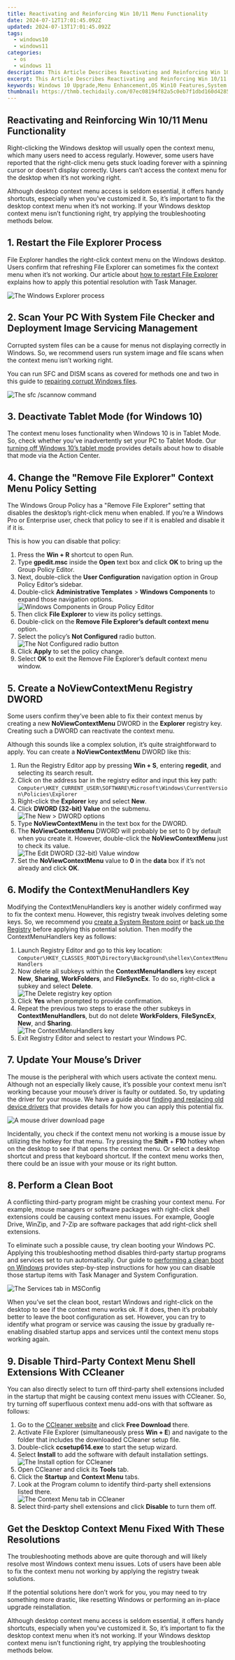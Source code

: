 ```yaml
---
title: Reactivating and Reinforcing Win 10/11 Menu Functionality
date: 2024-07-12T17:01:45.092Z
updated: 2024-07-13T17:01:45.092Z
tags:
  - windows10
  - windows11
categories:
  - os
  - windows 11
description: This Article Describes Reactivating and Reinforcing Win 10/11 Menu Functionality
excerpt: This Article Describes Reactivating and Reinforcing Win 10/11 Menu Functionality
keywords: Windows 10 Upgrade,Menu Enhancement,OS Win10 Features,System UI Improvement,Win10 Menu Usability,Windows User Interface,Operating System Menu Update
thumbnail: https://thmb.techidaily.com/07ec08194f82a5c0eb7f1dbd160d4285a74e061c99e34448dc11e18d2afb1ddd.png
---
```


## Reactivating and Reinforcing Win 10/11 Menu Functionality

 Right-clicking the Windows desktop will usually open the context menu, which many users need to access regularly. However, some users have reported that the right-click menu gets stuck loading forever with a spinning cursor or doesn’t display correctly. Users can’t access the context menu for the desktop when it’s not working right.

 Although desktop context menu access is seldom essential, it offers handy shortcuts, especially when you've customized it. So, it’s important to fix the desktop context menu when it’s not working. If your Windows desktop context menu isn’t functioning right, try applying the troubleshooting methods below.

## 1\. Restart the File Explorer Process

 File Explorer handles the right-click context menu on the Windows desktop. Users confirm that refreshing File Explorer can sometimes fix the context menu when it’s not working. Our article about [how to restart File Explorer](https://www.makeuseof.com/ways-to-restart-file-explorer-windows-10/) explains how to apply this potential resolution with Task Manager.

![The Windows Explorer process](https://static1.makeuseofimages.com/wordpress/wp-content/uploads/2023/07/windows-explorer-process.jpg)

## 2\. Scan Your PC With System File Checker and Deployment Image Servicing Management

 Corrupted system files can be a cause for menus not displaying correctly in Windows. So, we recommend users run system image and file scans when the context menu isn’t working right.

 You can run SFC and DISM scans as covered for methods one and two in this guide to [repairing corrupt Windows files](https://www.makeuseof.com/windows-built-in-repair-tools/).

![The sfc /scannow command](https://static1.makeuseofimages.com/wordpress/wp-content/uploads/2023/07/the-sfc-scannow-command.jpg)

## 3\. Deactivate Tablet Mode (for Windows 10)

 The context menu loses functionality when Windows 10 is in Tablet Mode. So, check whether you've inadvertently set your PC to Tablet Mode. Our [turning off Windows 10’s tablet mode](https://www.makeuseof.com/turn-off-tablet-mode-windows-10/) provides details about how to disable that mode via the Action Center.

## 4\. Change the "Remove File Explorer" Context Menu Policy Setting

 The Windows Group Policy has a "Remove File Explorer" setting that disables the desktop’s right-click menu when enabled. If you’re a Windows Pro or Enterprise user, check that policy to see if it is enabled and disable it if it is.

 This is how you can disable that policy:

1. Press the **Win + R** shortcut to open Run.
2. Type **gpedit.msc** inside the **Open** text box and click **OK** to bring up the Group Policy Editor.
3. Next, double-click the **User Configuration** navigation option in Group Policy Editor’s sidebar.
4. Double-click **Administrative Templates** \> **Windows Components** to expand those navigation options.  
![Windows Components in Group Policy Editor](https://static1.makeuseofimages.com/wordpress/wp-content/uploads/2023/07/group-policy-editor.jpg)
5. Then click **File Explorer** to view its policy settings.
6. Double-click on the **Remove File Explorer’s default context menu** option.
7. Select the policy’s **Not Configured** radio button.  
![The Not Configured radio button](https://static1.makeuseofimages.com/wordpress/wp-content/uploads/2023/07/not-configured-radio-button.jpg)
8. Click **Apply** to set the policy change.
9. Select **OK** to exit the Remove File Explorer’s default context menu window.

## 5\. Create a NoViewContextMenu Registry DWORD

 Some users confirm they’ve been able to fix their context menus by creating a new **NoViewContextMenu** DWORD in the **Explorer** registry key. Creating such a DWORD can reactivate the context menu.

 Although this sounds like a complex solution, it’s quite straightforward to apply. You can create a **NoViewContextMenu** DWORD like this:

1. Run the Registry Editor app by pressing **Win + S**, entering **regedit**, and selecting its search result.
2. Click on the address bar in the registry editor and input this key path:  
`Computer\HKEY_CURRENT_USER\SOFTWARE\Microsoft\Windows\CurrentVersion\Policies\Explorer`
3. Right-click the **Explorer** key and select **New**.
4. Click **DWORD (32-bit) Value** on the submenu.  
![The New > DWORD options](https://static1.makeuseofimages.com/wordpress/wp-content/uploads/2023/07/the-new-key-options2.jpg)
5. Type **NoViewContextMenu** in the text box for the DWORD.
6. The **NoViewContextMenu** DWORD will probably be set to 0 by default when you create it. However, double-click the **NoViewContextMenu** just to check its value.  
![The Edit DWORD (32-bit) Value window](https://static1.makeuseofimages.com/wordpress/wp-content/uploads/2023/07/edit-dword-window.jpg)
7. Set the **NoViewContextMenu** value to **0** in the **data** box if it’s not already and click **OK**.

## 6\. Modify the ContextMenuHandlers Key

 Modifying the ContextMenuHandlers key is another widely confirmed way to fix the context menu. However, this registry tweak involves deleting some keys. So, we recommend you [create a System Restore point](https://www.makeuseof.com/windows-11-create-restore-point/) or [back up the Registry](https://www.makeuseof.com/tag/backup-restore-windows-registry/) before applying this potential solution. Then modify the ContextMenuHandlers key as follows:

1. Launch Registry Editor and go to this key location:  
`Computer\HKEY_CLASSES_ROOT\Directory\Background\shellex\ContextMenuHandlers`
2. Now delete all subkeys within the **ContextMenuHandlers** key except **New**, **Sharing**, **WorkFolders**, and **FileSyncEx**. To do so, right-click a subkey and select **Delete**.  
![The Delete registry key option](https://static1.makeuseofimages.com/wordpress/wp-content/uploads/2023/07/the-delete-option.jpg)
3. Click **Yes** when prompted to provide confirmation.
4. Repeat the previous two steps to erase the other subkeys in **ContextMenuHandlers**, but do not delete **WorkFolders**, **FileSyncEx**, **New**, and **Sharing**.  
![The ContextMenuHandlers key](https://static1.makeuseofimages.com/wordpress/wp-content/uploads/2023/07/contextmenuhandlers-key.jpg)
5. Exit Registry Editor and select to restart your Windows PC.

## 7\. Update Your Mouse’s Driver

 The mouse is the peripheral with which users activate the context menu. Although not an especially likely cause, it’s possible your context menu isn’t working because your mouse’s driver is faulty or outdated. So, try updating the driver for your mouse. We have a guide about [finding and replacing old device drivers](https://www.makeuseof.com/tag/find-replace-outdated-windows-drivers/) that provides details for how you can apply this potential fix.

![A mouse driver download page](https://static1.makeuseofimages.com/wordpress/wp-content/uploads/2023/07/the-download-option.jpg)

 Incidentally, you check if the context menu not working is a mouse issue by utilizing the hotkey for that menu. Try pressing the **Shift** \+ **F10** hotkey when on the desktop to see if that opens the context menu. Or select a desktop shortcut and press that keyboard shortcut. If the context menu works then, there could be an issue with your mouse or its right button.

## 8\. Perform a Clean Boot

 A conflicting third-party program might be crashing your context menu. For example, mouse managers or software packages with right-click shell extensions could be causing context menu issues. For example, Google Drive, WinZip, and 7-Zip are software packages that add right-click shell extensions.

 To eliminate such a possible cause, try clean booting your Windows PC. Applying this troubleshooting method disables third-party startup programs and services set to run automatically. Our guide to [performing a clean boot on Windows](https://www.makeuseof.com/how-perform-clean-boot-windows-10/) provides step-by-step instructions for how you can disable those startup items with Task Manager and System Configuration.

![The Services tab in MSConfig](https://static1.makeuseofimages.com/wordpress/wp-content/uploads/2023/07/the-services-tab3.jpg)

 When you’ve set the clean boot, restart Windows and right-click on the desktop to see if the context menu works ok. If it does, then it’s probably better to leave the boot configuration as set. However, you can try to identify what program or service was causing the issue by gradually re-enabling disabled startup apps and services until the context menu stops working again.

## 9\. Disable Third-Party Context Menu Shell Extensions With CCleaner

 You can also directly select to turn off third-party shell extensions included in the startup that might be causing context menu issues with CCleaner. So, try turning off superfluous context menu add-ons with that software as follows:

1. Go to the [CCleaner website](https://www.anrdoezrs.net/links/7251228/type/dlg/sid/UUmuoUeUpU2027967/https://www.ccleaner.com/ccleaner/download?ppc%5Fcode=012&ppc=a&gclsrc=aw.ds&gclid=CjwKCAjwtuOlBhBREiwA7agf1ofUbIfUK8X-GzUG-CBD%5F%5F1dyp8qqSnTPOOlQqX1d7ocUDK5BxqH-hoCw1oQAvD%5FBwE) and click **Free Download** there.
2. Activate File Explorer (simultaneously press **Win + E**) and navigate to the folder that includes the downloaded CCleaner setup file.
3. Double-click **ccsetup614.exe** to start the setup wizard.
4. Select **Install** to add the software with default installation settings.  
![The Install option for CCleaner](https://static1.makeuseofimages.com/wordpress/wp-content/uploads/2023/07/the-install-button.jpg)
5. Open CCleaner and click its **Tools** tab.
6. Click the **Startup** and **Context Menu** tabs.
7. Look at the Program column to identify third-party shell extensions listed there.  
![The Context Menu tab in CCleaner](https://static1.makeuseofimages.com/wordpress/wp-content/uploads/2023/07/the-context-menu-tab-in-cccleaner.jpg)
8. Select third-party shell extensions and click **Disable** to turn them off.

## Get the Desktop Context Menu Fixed With These Resolutions

 The troubleshooting methods above are quite thorough and will likely resolve most Windows context menu issues. Lots of users have been able to fix the context menu not working by applying the registry tweak solutions.

 If the potential solutions here don’t work for you, you may need to try something more drastic, like resetting Windows or performing an in-place upgrade reinstallation.

 Although desktop context menu access is seldom essential, it offers handy shortcuts, especially when you've customized it. So, it’s important to fix the desktop context menu when it’s not working. If your Windows desktop context menu isn’t functioning right, try applying the troubleshooting methods below.



<ins class="adsbygoogle"
      style="display:block"
      data-ad-client="ca-pub-7571918770474297"
      data-ad-slot="8358498916"
      data-ad-format="auto"
      data-full-width-responsive="true"></ins>

